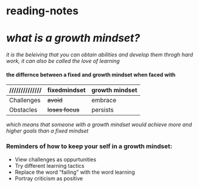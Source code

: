 # reading-notes
# ***what is a growth mindset?***
*it is the beleiving that you can obtain abilities and develop them throgh hard work, it can also be called the love of learning*

#### **the differnce between a fixed and growth mindset when faced with**
////////////// |  fixedmindset | growth mindset
-------------- | ----------------- | --------------
  Challenges   |     ~~avoid~~     |    embrace    
  Obstacles    |   ~~loses focus~~ |    persists   
  
  
  _which means that someone with a growth mindset would achieve more and higher goals than a fixed mindset_
  
  ### Reminders of how to keep your self in a growth mindset:
  * View challenges as oppurtunities
  * Try different learning tactics
  * Replace the word “failing” with the word learning
  * Portray criticism as positive
